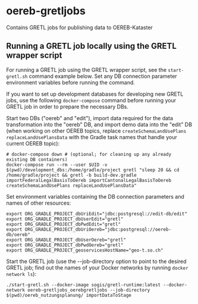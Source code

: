 # oereb-gretljobs
Contains GRETL jobs for publishing data to OEREB-Kataster

## Running a GRETL job locally using the GRETL wrapper script

For running a GRETL job using the GRETL wrapper script, see the `start-gretl.sh` command example below. Set any DB connection parameter environment variables before running the command.

If you want to set up development databases for developing new GRETL jobs, use the following `docker-compose` command before running your GRETL job in order to prepare the necessary DBs.

Start two DBs ("oereb" and "edit"),
import data required for the data transformation into the "oereb" DB,
and import demo data into the "edit" DB
(when working on other OEREB topics, replace
`createSchemaLandUsePlans replaceLandUsePlansData`
with the Gradle task names that handle your current OEREB topic):
```
# docker-compose down # (optional; for cleaning up any already existing DB containers)
docker-compose run --rm --user $UID -v $(pwd)/development_dbs:/home/gradle/project gretl "sleep 20 && cd /home/gradle/project && gretl -b build-dev.gradle importFederalLegalBasisToOereb importCantonalLegalBasisToOereb createSchemaLandUsePlans replaceLandUsePlansData"
```

Set environment variables containing the DB connection parameters
and names of other resources:
```
export ORG_GRADLE_PROJECT_dbUriEdit="jdbc:postgresql://edit-db/edit"
export ORG_GRADLE_PROJECT_dbUserEdit="gretl"
export ORG_GRADLE_PROJECT_dbPwdEdit="gretl"
export ORG_GRADLE_PROJECT_dbUriOereb="jdbc:postgresql://oereb-db/oereb"
export ORG_GRADLE_PROJECT_dbUserOereb="gretl"
export ORG_GRADLE_PROJECT_dbPwdOereb="gretl"
export ORG_GRADLE_PROJECT_geoservicesHostName="geo-t.so.ch"
```

Start the GRETL job
(use the --job-directory option to point to the desired GRETL job;
find out the names of your Docker networks by running `docker network ls`):
```
./start-gretl.sh --docker-image sogis/gretl-runtime:latest --docker-network oereb-gretljobs_oerebgretljobs --job-directory $(pwd)/oereb_nutzungsplanung/ importDataToStage
```
